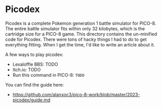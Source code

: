 # Picodex
Picodex is a complete Pokemon generation 1 battle simulator for PICO-8. The entire battle simulator fits within only 32 kilobytes, which is the cartridge size for a PICO-8 game. This directory contains the un-minified code for Picodex.
There were tons of hacky things I had to do to get everything fitting. When I get the time, I'd like to write an article about it.

A few ways to play picodex:
- Lexaloffle BBS: TODO
- Itch.io: TODO
- Run this command in PICO-8: `TODO`

You can find the guide here:
- https://github.com/alanxoc3/pico-8-work/blob/master/2023-picodex/guide.md
